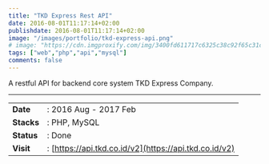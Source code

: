 ```yaml
---
title: "TKD Express Rest API"
date: 2016-08-01T11:17:14+02:00
publishdate: 2016-08-01T11:17:14+02:00
image: "/images/portfolio/tkd-express-api.png"
# image: "https://cdn.imgproxify.com/img/3400fd611717c6325c38c92f65c31ceedcb94fa308c6df5f049fb4678d6cc17f19c3f954f5720a24e353ea6fdca600b806543be250646592da12c9b6e4201837.png"
tags: ["web","php","api","mysql"]
comments: false
---
```


A restful API for backend core system TKD Express Company.
<!--more-->
---

|||
|---|---|
|**Date**| : 2016 Aug - 2017 Feb
|**Stacks**| : PHP, MySQL
|**Status**| : Done
|**Visit**| : [https://api.tkd.co.id/v2](https://api.tkd.co.id/v2)

